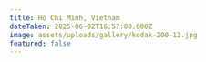 ```yaml
---
title: Ho Chi Minh, Vietnam
dateTaken: 2025-06-02T16:57:00.000Z
image: assets/uploads/gallery/kodak-200-12.jpg
featured: false
---
```


